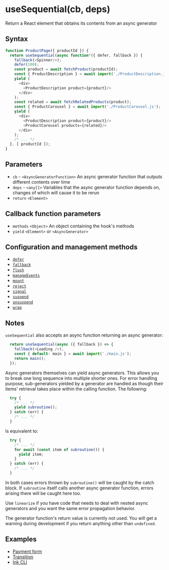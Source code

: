 # useSequential(cb, deps)

Return a React element that obtains its contents from an async generator

## Syntax

```js
function ProductPage({ productId }) {
  return useSequential(async function*({ defer, fallback }) {
    fallback(<Spinner/>);
    defer(100);
    const product = await fetchProduct(productId);
    const { ProductDescription } = await import('./ProductDescription.js');
    yield (
      <div>
        <ProductDescription product={product}/>
      </div>
    );
    const related = await fetchRelatedProducts(product);
    const { ProductCarousel } = await import('./ProductCarousel.js');
    yield (
      <div>
        <ProductDescription product={product}/>
        <ProductCarousel products={related}/>
      </div>
    );
    /* ... */
  }, [ productId ]);
}
```

## Parameters

* `cb` - `<AsyncGeneratorFunction>` An async generator function that outputs different contents over time
* `deps` - `<any[]>` Variables that the async generator function depends on, changes of which will cause it to be rerun
* `return` `<Element>`

## Callback function parameters

* `methods` `<Object>` An object containing the hook's methods
* `yield`  `<Element>` or `<AsyncGenerator>`

## Configuration and management methods

* [`defer`](./defer.md)
* [`fallback`](./fallback.md)
* [`flush`](./flush.md)
* [`manageEvents`](./manageEvents.md)
* [`mount`](./mount.md)
* [`reject`](./reject.md)
* [`signal`](./signal.md)
* [`suspend`](./suspend.md)
* [`unsuspend`](./unsuspend.md)
* [`wrap`](./wrap.md)

## Notes

`useSequential` also accepts an async function returning an async generator:

```js
  return useSequential(async ({ fallback }) => {
    fallback(<Loading />);
    const { default: main } = await import('./main.js');
    return main();
  });
```

Async generators themselves can yield async generators. This allows you to break one long sequence into multiple
shorter ones. For error handling purpose, sub-generators yielded by a generator are handled as though their items'
retrieval takes place within the calling function. The following:

```js
  try {
    /* ... */
    yield subroutine();
  } catch (err) {
    /* ... */
  }
```

Is equivalent to:

```js
  try {
    /* ... */
    for await (const item of subroutine()) {
      yield item;
    }
  } catch (err) {
    /* ... */
  }
```

In both cases errors thrown by `subroutine()` will be caught by the catch block. If `subroutine` itself calls
another async generator function, errors arising there will be caught here too.

Use `linearize` if you have code that needs to deal with nested async generators and you want the same error
propagation behavior.

The generator function's return value is currently not used. You will get a warning during development if 
you return anything other than `undefined`.

## Examples

* [Payment form](../examples/payment/README.md)
* [Transition](../examples/transition/README.md)
* [Ink CLI](./examples/transition/README.md)
